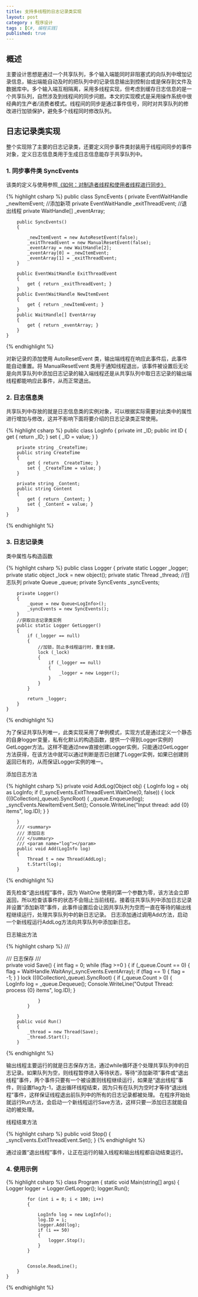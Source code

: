 ```yaml
---
title: 支持多线程的日志记录类实现
layout: post
category : 程序设计
tags : [C#, 编程实践]
published: true
---
```

## 概述

主要设计思想是通过一个共享队列，多个输入端能同时非阻塞式的向队列中增加记录信息，输出端能自动及时的把队列中的记录信息输出到控制台或是保存到文件及数据库中。多个输入端互相隔离，采用多线程实现，但考虑到缓存日志信息的是一个共享队列，自然涉及到线程间的同步问题。本文的实现模式是采用操作系统中很经典的生产者/消费者模式。线程间的同步是通过事件信号，同时对共享队列的修改进行加锁保护，避免多个线程同时修改队列。

## 日志记录类实现

整个实现除了主要的日志记录类，还要定义同步事件类封装用于线程间同步的事件对象，定义日志信息类用于生成日志信息能存于共享队列中。

### 1. 同步事件类 SyncEvents

该类的定义与使用参照[《如何：对制造者线程和使用者线程进行同步》](http://dwz.cn/63p36)

{% highlight csharp %}
    public class SyncEvents
    {
        private EventWaitHandle _newItemEvent;      //添加新项
        private EventWaitHandle _exitThreadEvent;   //退出线程
        private WaitHandle[] _eventArray;

        public SyncEvents()
        {

            _newItemEvent = new AutoResetEvent(false);
            _exitThreadEvent = new ManualResetEvent(false);
            _eventArray = new WaitHandle[2];
            _eventArray[0] = _newItemEvent;
            _eventArray[1] = _exitThreadEvent;
        }

        public EventWaitHandle ExitThreadEvent
        {
            get { return _exitThreadEvent; }
        }
        public EventWaitHandle NewItemEvent
        {
            get { return _newItemEvent; }
        }
        public WaitHandle[] EventArray
        {
            get { return _eventArray; }
        }       
    }
{% endhighlight %}	

对新记录的添加使用 AutoResetEvent 类，输出端线程在响应此事件后，此事件能自动重置。将 ManualResetEvent 类用于通知线程退出，该事件被设置后无论是向共享队列中添加日志记录的输入端线程还是从共享队列中取日志记录的输出端线程都能响应此事件，从而正常退出。

### 2. 日志信息类

共享队列中存放的就是日志信息类的实例对象，可以根据实际需要对此类中的属性进行增加与修改，这并不影响下面将要介绍的日志记录类正常使用。

{% highlight csharp %}
    public class LogInfo
    {
        private int _ID;
        public int ID
        {
            get { return _ID; }
            set { _ID = value; }
        }

        private string _CreateTime;
        public string CreateTime
        {
            get { return _CreateTime; }
            set { _CreateTime = value; }
        }

        private string _Content;
        public string Content
        {
            get { return _Content; }
            set { _Content = value; }
        }
    }
{% endhighlight %}	

### 3. 日志记录类

类中属性与构造函数

{% highlight csharp %}
    public class Logger
    {
        private static Logger _logger;
        private static object _lock = new object();
        private static Thread _thread;
        //日志队列
        private Queue<LogInfo> _queue;
        private SyncEvents _syncEvents;

        private Logger()
        {
            _queue = new Queue<LogInfo>();
            _syncEvents = new SyncEvents();
        }
        //获取日志记录类实例
        public static Logger GetLogger()
        {
            if (_logger == null)
            {
                //加锁，防止多线程运行时，重复创建。
                lock (_lock)
                {
                    if (_logger == null)
                    {
                        _logger = new Logger();
                    }
                }
            }

            return _logger;
        }
    }
{% endhighlight %}	

为了保证共享队列唯一，此类实现采用了单例模式，实现方式是通过定义一个静态的自身logger变量，私有化默认的构造函数，提供一个得到Logger实例的GetLogger方法。这样不能通过new直接创建Logger实例，只能通过GetLogger方法获得，在该方法中就可以通过判断是否已创建了Logger实例，如果已创建则返回已有的，从而保证Logger实例的唯一。

添加日志方法

{% highlight csharp %}
        private void AddLog(Object obj)
        {
            LogInfo log = obj as LogInfo;
            if (!_syncEvents.ExitThreadEvent.WaitOne(0, false))
            {
                lock (((ICollection)_queue).SyncRoot)
                {
                    _queue.Enqueue(log);
                    _syncEvents.NewItemEvent.Set();
                    Console.WriteLine("Input thread: add {0} items", log.ID);
                }
            }
            
        }
        /// <summary>
        /// 添加日志
        /// </summary>
        /// <param name="log"></param>
        public void Add(LogInfo log)
        {
            Thread t = new Thread(AddLog);
            t.Start(log);
        }
{% endhighlight %}	

首先检查“退出线程”事件，因为 WaitOne 使用的第一个参数为零，该方法会立即返回，所以检查该事件的状态不会阻止当前线程。接着往共享队列中添加日志记录并设置“添加新项”事件，此事件设置后会让因共享队列为空而一直在等待的输出线程继续运行，处理共享队列中的新日志记录。
日志添加通过调用Add方法，启动一个新线程运行AddLog方法向共享队列中添加新日志。

日志输出方法

{% highlight csharp %}
        /// <summary>
        /// 日志保存
        /// </summary>
        private void Save()
        {
            int flag = 0;
            while (flag >=0 )
            {
                if (_queue.Count == 0)
                {
                   flag = WaitHandle.WaitAny(_syncEvents.EventArray);
                   if (flag == 1)
                   {
                       flag = -1;
                   } 
                }
                lock (((ICollection)_queue).SyncRoot)
                {
                    if (_queue.Count > 0)
                    {
                        LogInfo log = _queue.Dequeue();
                        Console.WriteLine("Output Thread: process {0} items", log.ID);
                    }

                }
            }
            
        }
        public void Run()
        {
            _thread = new Thread(Save);
            _thread.Start();
        }
{% endhighlight %}	

输出线程主要运行的就是日志保存方法，通过while循环逐个处理共享队列中的日志记录。如果队列为空，则线程暂停进入等待状态，等待“添加新项”事件或“退出线程”事件，两个事件只要有一个被设置则线程继续运行，如果是“退出线程”事件，则设置flag为-1，退出循环线程结束，因为只有在队列为空时才等待“退出线程”事件，这样保证线程退出前队列中的所有的日志记录都被处理。
在程序开始处就运行Run方法，会启动一个新线程运行Save方法，这样只要一添加日志就能自动的被处理。

线程结束方法

{% highlight csharp %}
        public void Stop()
        {
            _syncEvents.ExitThreadEvent.Set();
        }
{% endhighlight %}	

通过设置“退出线程”事件，让正在运行的输入线程和输出线程都自动结束运行。

### 4. 使用示例

{% highlight csharp %}
    class Program
    {
        static void Main(string[] args)
        {
            Logger logger = Logger.GetLogger();
            logger.Run();

            for (int i = 0; i < 100; i++)
            {

                LogInfo log = new LogInfo();
                log.ID = i;
                logger.Add(log);
                if (i == 50)
                {
                    logger.Stop();
                }
            }


            Console.ReadLine();
        }
    }
{% endhighlight %}	
